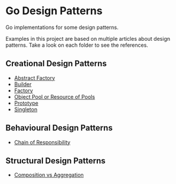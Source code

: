 # Go Design Patterns
Go implementations for some design patterns.

Examples in this project are based on multiple articles about design patterns. Take a look on each folder to see the references.

## Creational Design Patterns
- [Abstract Factory](https://github.com/marcelkohl/go-design-patterns/tree/main/AbstractFactory)
- [Builder](https://github.com/marcelkohl/go-design-patterns/tree/main/Builder)
- [Factory](https://github.com/marcelkohl/go-design-patterns/tree/main/Factory)
- [Object Pool or Resource of Pools](https://github.com/marcelkohl/go-design-patterns/tree/main/ObjectPool)
- [Prototype](https://github.com/marcelkohl/go-design-patterns/tree/main/Prototype)
- [Singleton](https://github.com/marcelkohl/go-design-patterns/tree/main/Singleton)

## Behavioural Design Patterns
- [Chain of Responsibility](https://github.com/marcelkohl/go-design-patterns/tree/main/ChainOfResponsibility)

## Structural Design Patterns
- [Composition vs Aggregation](https://github.com/marcelkohl/go-design-patterns/tree/main/CompositionVsAggregation)
